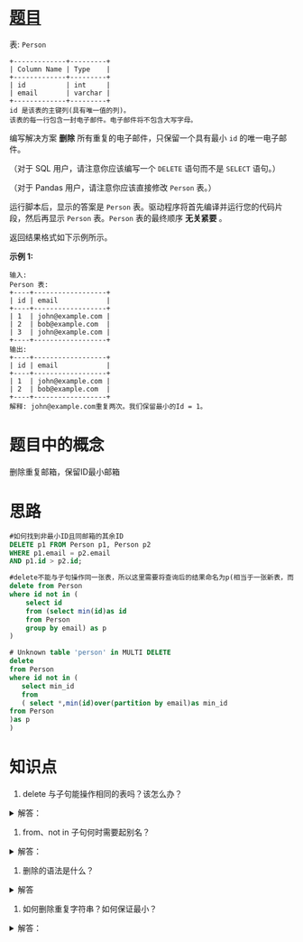 # [题目](https://leetcode.cn/problems/delete-duplicate-emails/description/?envType=study-plan-v2&envId=sql-free-50)

表: `Person`

```plain
+-------------+---------+
| Column Name | Type    |
+-------------+---------+
| id          | int     |
| email       | varchar |
+-------------+---------+
id 是该表的主键列(具有唯一值的列)。
该表的每一行包含一封电子邮件。电子邮件将不包含大写字母。
```



编写解决方案 **删除** 所有重复的电子邮件，只保留一个具有最小 `id` 的唯一电子邮件。

（对于 SQL 用户，请注意你应该编写一个 `DELETE` 语句而不是 `SELECT` 语句。）

（对于 Pandas 用户，请注意你应该直接修改 `Person` 表。）

运行脚本后，显示的答案是 `Person` 表。驱动程序将首先编译并运行您的代码片段，然后再显示 `Person` 表。`Person` 表的最终顺序 **无关紧要** 。

返回结果格式如下示例所示。



**示例 1:**

```plain
输入: 
Person 表:
+----+------------------+
| id | email            |
+----+------------------+
| 1  | john@example.com |
| 2  | bob@example.com  |
| 3  | john@example.com |
+----+------------------+
输出: 
+----+------------------+
| id | email            |
+----+------------------+
| 1  | john@example.com |
| 2  | bob@example.com  |
+----+------------------+
解释: john@example.com重复两次。我们保留最小的Id = 1。
```

# 题目中的概念

删除重复邮箱，保留ID最小邮箱

# 思路

```sql
#如何找到非最小ID且同邮箱的其余ID
DELETE p1 FROM Person p1, Person p2
WHERE p1.email = p2.email 
AND p1.id > p2.id;

#delete不能与子句操作同一张表，所以这里需要将查询后的结果命名为p(相当于一张新表，而不是person表)
delete from Person
where id not in (
    select id
    from (select min(id)as id
    from Person
    group by email) as p
)

# Unknown table 'person' in MULTI DELETE
delete 
from Person
where id not in (
   select min_id
   from
   ( select *,min(id)over(partition by email)as min_id
from Person
)as p
)
```

# 知识点

1. delete 与子句能操作相同的表吗？该怎么办？

<details class="lake-collapse"><summary id="u91cfb5e0"><span class="ne-text">解答：</span></summary><p id="u02ea59c6" class="ne-p" style="margin: 0; padding: 0; min-height: 24px"><span class="ne-text">不能。给子表起别名，然后在操作该表取出想要的数据</span></p></details>

1. from、not in 子句何时需要起别名？

<details class="lake-collapse"><summary id="u1ae873bc"><span class="ne-text">解答：</span></summary><p id="u42e5e27e" class="ne-p" style="margin: 0; padding: 0; min-height: 24px"><span class="ne-text">如果子查询包含聚合函数或 GROUP BY，确实需要起别名。这是因为 MySQL 要求派生表（derived table）必须有别名。</span></p></details>

1. 删除的语法是什么？

<details class="lake-collapse"><summary id="ub112dd70"><span class="ne-text">解答</span></summary><p id="u24758be7" class="ne-p" style="margin: 0; padding: 0; min-height: 24px"><span class="ne-text"> delete from table  where column </span></p></details>

1. 如何删除重复字符串？如何保证最小？

<details class="lake-collapse"><summary id="ub011a876"><span class="ne-text">解答：</span></summary><p id="u73ce43ca" class="ne-p" style="margin: 0; padding: 0; min-height: 24px"><span class="ne-text">法1：</span></p><ol class="ne-ol" style="margin: 0; padding-left: 23px"><li id="u284577a3" data-lake-index-type="0"><span class="ne-text">使用自连接(比如表别名为t1，t2)，连接条件是字符串相同；</span></li><li id="u7c4e966f" data-lake-index-type="0"><span class="ne-text">如果相同字符串的记录中ID不同，则使用t1.id[&gt;|&lt;]t2.id帅选数据</span></li><li id="u6dd1689a" data-lake-index-type="0"><span class="ne-text">最后使用DELETE t1 from ...  删除及可</span></li><li id="ua4caff66" data-lake-index-type="0"><span class="ne-text">案例参考</span><strong><span class="ne-text">思路中 第一个MySQL子句写法。</span></strong></li></ol><p id="u16bb7b6b" class="ne-p" style="margin: 0; padding: 0; min-height: 24px"><strong><span class="ne-text">法2：</span></strong></p><ol class="ne-ol" style="margin: 0; padding-left: 23px"><li id="u21e7e3df" data-lake-index-type="0"><span class="ne-text">使用子查询出最小的或最大的ID(如果该表是派生表，则需要起别名)</span></li><li id="u095f7291" data-lake-index-type="0"><span class="ne-text">使用删除语法删除</span></li></ol><p id="uf7851b8a" class="ne-p" style="margin: 0; padding: 0; min-height: 24px"><br></p></details>